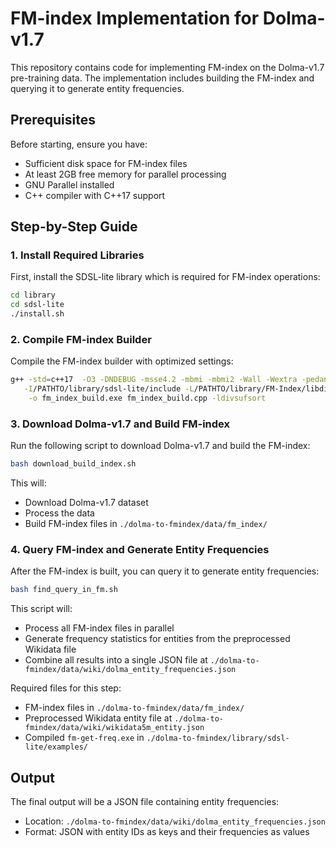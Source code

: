 # FM-index Implementation for Dolma-v1.7

This repository contains code for implementing FM-index on the Dolma-v1.7 pre-training data. The implementation includes building the FM-index and querying it to generate entity frequencies.

## Prerequisites

Before starting, ensure you have:
- Sufficient disk space for FM-index files
- At least 2GB free memory for parallel processing
- GNU Parallel installed
- C++ compiler with C++17 support

## Step-by-Step Guide

### 1. Install Required Libraries

First, install the SDSL-lite library which is required for FM-index operations:

```bash
cd library 
cd sdsl-lite
./install.sh 
```

### 2. Compile FM-index Builder

Compile the FM-index builder with optimized settings:

```bash
g++ -std=c++17  -O3 -DNDEBUG -msse4.2 -mbmi -mbmi2 -Wall -Wextra -pedantic -funroll-loops -D__extern_always_inline="extern __always_inline"  -ffast-math \
   -I/PATHTO/library/sdsl-lite/include -L/PATHTO/library/FM-Index/libdivsufsort/lib \
    -o fm_index_build.exe fm_index_build.cpp -ldivsufsort
```

### 3. Download Dolma-v1.7 and Build FM-index

Run the following script to download Dolma-v1.7 and build the FM-index:

```bash
bash download_build_index.sh 
```

This will:
- Download Dolma-v1.7 dataset
- Process the data
- Build FM-index files in `./dolma-to-fmindex/data/fm_index/`

### 4. Query FM-index and Generate Entity Frequencies

After the FM-index is built, you can query it to generate entity frequencies:

```bash
bash find_query_in_fm.sh
```

This script will:
- Process all FM-index files in parallel 
- Generate frequency statistics for entities from the preprocessed Wikidata file
- Combine all results into a single JSON file at `./dolma-to-fmindex/data/wiki/dolma_entity_frequencies.json`

Required files for this step:
- FM-index files in `./dolma-to-fmindex/data/fm_index/`
- Preprocessed Wikidata entity file at `./dolma-to-fmindex/data/wiki/wikidata5m_entity.json`
- Compiled `fm-get-freq.exe` in `./dolma-to-fmindex/library/sdsl-lite/examples/`

## Output

The final output will be a JSON file containing entity frequencies:
- Location: `./dolma-to-fmindex/data/wiki/dolma_entity_frequencies.json`
- Format: JSON with entity IDs as keys and their frequencies as values
